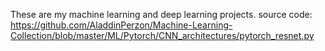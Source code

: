 These are my machine learning and deep learning projects.
source code: https://github.com/AladdinPerzon/Machine-Learning-Collection/blob/master/ML/Pytorch/CNN_architectures/pytorch_resnet.py